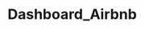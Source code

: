 # Dashboard_Airbnb
<!-- ## 1. Problema de Negócio
O setor de Projetos da empresa de consultoria, com foco no gerenciamento e aquisição de novos projetos para a empresa, solicitou um dashboard para acompanhamento de métricas que possam ajuda-los a entender melhor a situação financeira atual da empresa, auxiliando também na tomada de melhores decisões. 
- Algumas das métricas são: Oportunidades de projetos, Projetos FEchados, Setores, Orçamento do projeto, Pagamento do projeto.

## 2. Estratégia da Solução
- Planejada uma análise descritiva como suficiente para atender ao problema de negócio.
- Foi desenvolvido um dashbord agrupando as métricas financeiras da base de dados fornecida pelo setor.
- Prevendo que este relatório será utilizado em apresentações da área, foi incluído um filtro automático que varia a cada intervalo de tempo

### 2.1 Imagem do Dashboard
![Imagem_Dashboard](assets/Dashboard_Relatorio_Projetos.jpg)

## 3. Tecnologias usadas
- **Excel:** Recebimento da base de dados original;
- **Power BI:** Tratamento de dados, construção de tabelas métricas e dashboard.

## 4. Como executar o projeto
- Acesse o arquivo "Relatorio_Projetos.pbix";
- Utilize os filtros e gráfico interativos para visualização das métricas.

## 5. Top 3 Insights de dados
- O ano de 2018 teve o maior orçamento e valor pago da série histórica, com o setor de TI tendo a maior representativadade. Este setor teve maior número de projetos fechados e orçamento, principalmente no primeiro semestre
  - Sugestão: Realizar uma **análise diganóstica** para entender o que levou a equipe de TI fechar mais projetos no ano de 2018 e estudar o percetual destes projetos que foram finalizados.
- Os projetos envolvendo o setor Financeiro são os que possuem maior conversão no funil de status de projeto, concluindo 26,4% dos projetos prospectados.
- No período analisado, a empresa fechou 19,2% das oportunidades que teve 

## 6. Próximos Passos
1. Automatização do dashboard após novo recebimento de dados.
2. Realizar uma análise diagnóstica para estudo dos insights sugeridos no item 5 e outras solicitações da equipe de Gerenciamento de Projetos. -->
